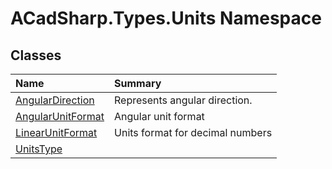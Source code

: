 # ACadSharp.Types.Units Namespace

## Classes

| Name | Summary | 
| :- | :- | 
| [AngularDirection](ACadSharp.Types.Units.AngularDirection) | Represents angular direction. | 
| [AngularUnitFormat](ACadSharp.Types.Units.AngularUnitFormat) | Angular unit format | 
| [LinearUnitFormat](ACadSharp.Types.Units.LinearUnitFormat) | Units format for decimal numbers | 
| [UnitsType](ACadSharp.Types.Units.UnitsType) |  | 

